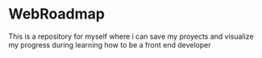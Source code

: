 # WebRoadmap

This is a repository for myself where i can save my proyects and visualize my progress during learning how to be a front end developer
